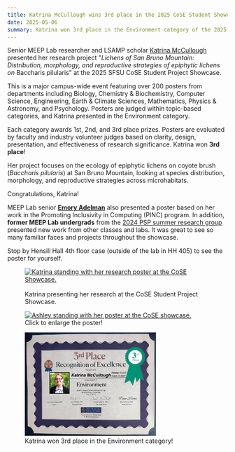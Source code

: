 ```yaml
---
title: Katrina McCullough wins 3rd place in the 2025 CoSE Student Showcase!
date: 2025-05-06
summary: Katrina won 3rd place in the Environment category of the 2025 CoSE Student Showcase!
---
```


Senior MEEP Lab researcher and LSAMP scholar [Katrina McCullough](../../../author/KatrinaMccullough/) presented her research project "*Lichens of San Bruno Mountain: Distribution, morphology, and reproductive strategies of epiphytic lichens on* Baccharis pilularis" at the 2025 SFSU CoSE Student Project Showcase.  

This is a major campus-wide event featuring over 200 posters from departments including Biology, Chemistry & Biochemistry, Computer Science, Engineering, Earth & Climate Sciences, Mathematics, Physics & Astronomy, and Psychology. 
Posters are judged within topic-based categories, and Katrina presented in the Environment category.

Each category awards 1st, 2nd, and 3rd place prizes. 
Posters are evaluated by faculty and industry volunteer judges based on clarity, design, presentation, and effectiveness of research significance. 
Katrina won **3rd place**!

Her project focuses on the ecology of epiphytic lichens on coyote brush (*Baccharis pilularis*) at San Bruno Mountain, looking at species distribution, morphology, and reproductive strategies across microhabitats.

Congratulations, Katrina!

MEEP Lab senior [**Emory Adelman**](../../../author/EmoryAdelman/) also presented a poster based on her work in the Promoting Inclusivity in Computing (PINC) program.
In addition, **former MEEP Lab undergrads** from the [2024 PSP summer research group](../../../post/2024-07-27-summer2024/) presented new work from other classes and labs. 
It was great to see so many familiar faces and projects throughout the showcase.

Stop by Hensill Hall 4th floor case (outside of the lab in HH 405) to see the poster for yourself.


<figure>
<a href="katrina_poster.jpg/"><img
src="katrina_poster.jpg" alt="Katrina standing with her research poster at the CoSE Showcase." style="width: 300px; "></a>
  <img src="" width="200">
  <figcaption>Katrina presenting her research at the CoSE Student Project Showcase.
</figcaption>
</figure>

<figure>
<a href="poster.png/"><img
src="poster.png" alt="Ashley standing with her poster at the CoSE showcase." style="width: 300px; "></a>
  <img src="" width="200">
  <figcaption>Click to enlarge the poster!
</figcaption>
</figure>

<figure>
<a href="katrina_certificate.png/"><img
src="katrina_certificate.png" alt="Katrina's 3rd place certificate." style="width: 300px; "></a>
  <img src="" width="200">
  <figcaption>Katrina won 3rd place in the Environment category!
</figcaption>
</figure>
